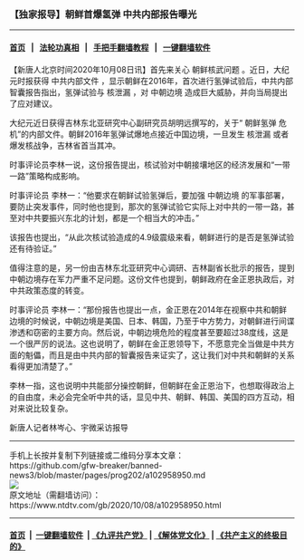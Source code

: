 ### 【独家报导】朝鲜首爆氢弹 中共内部报告曝光
------------------------

#### [首页](https://github.com/gfw-breaker/banned-news3/blob/master/README.md) &nbsp;&nbsp;|&nbsp;&nbsp; [法轮功真相](https://github.com/begood0513/basic/blob/master/README.md)  &nbsp;&nbsp;|&nbsp;&nbsp; [手把手翻墙教程](https://github.com/gfw-breaker/guides/wiki)  &nbsp;&nbsp;|&nbsp;&nbsp; [一键翻墙软件](https://github.com/gfw-breaker/nogfw/blob/master/README.md)  



<div><div class="post_content" itemprop="articleBody">
 <p>
  【新唐人北京时间2020年10月08日讯】首先来关心
  <ok href="https://www.ntdtv.com/gb/朝鲜核武问题.htm">
   朝鲜核武问题
  </ok>
  。近日，大纪元时报获得
  <ok href="https://www.ntdtv.com/gb/中共内部文件.htm">
   中共内部文件
  </ok>
  ，显示朝鲜在2016年，首次进行氢弹试验后，中共内部智囊报告指出，氢弹试验与
  <ok href="https://www.ntdtv.com/gb/核泄漏.htm">
   核泄漏
  </ok>
  ，对
  <ok href="https://www.ntdtv.com/gb/中朝边境.htm">
   中朝边境
  </ok>
  造成巨大威胁，并向当局提出了应对建议。
 </p>
 <p>
  大纪元近日获得吉林东北亚研究中心副研究员胡明远撰写的，关于“
  <ok href="https://www.ntdtv.com/gb/朝鲜氢弹.htm">
   朝鲜氢弹
  </ok>
  危机”的内部文件。朝鲜2016年氢弹试爆地点接近中国边境，一旦发生
  <ok href="https://www.ntdtv.com/gb/核泄漏.htm">
   核泄漏
  </ok>
  或者爆发核战争，吉林省首当其冲。
 </p>
 <p>
  时事评论员李林一说，这份报告提出，核试验对中朝接壤地区的经济发展和“一带一路”策略构成影响。
 </p>
 <p>
  时事评论员 李林一：“他要求在朝鲜试验氢弹后，要加强
  <ok href="https://www.ntdtv.com/gb/中朝边境.htm">
   中朝边境
  </ok>
  的军事部署，要防止突发事件，同时他也提到，那次的氢弹试验它实际上对中共的一带一路，甚至对中共要振兴东北的计划，都是一个相当大的冲击。”
 </p>
 <p>
  该报告也提出，“从此次核试验造成的4.9级震级来看，朝鲜进行的是否是氢弹试验还有待验证。”
 </p>
 <p>
  值得注意的是，另一份由吉林东北亚研究中心调研、吉林副省长批示的报告，提到中朝边境存在军力严重不足问题。这份文件也提到，朝鲜政府在金正恩执政后，对中共政策态度的转变。
 </p>
 <p>
  时事评论员 李林一：“那份报告也提出一点，金正恩在2014年在视察中共和朝鲜边境的时候说，中朝边境是美国、日本、韩国，乃至于中方势力，对朝鲜进行间谍渗透和窃密的主要方向。然后说，中朝边境危险的程度甚至要超过38度线，这是一个很严厉的说法。这也说明了，朝鲜在金正恩领导下，不愿意完全当做是中共方面的魁儡，而且是由中共内部的智囊报告来证实了，这让我们对中共和朝鲜的关系看得更加清楚了。”
 </p>
 <p>
  李林一指，这也说明中共能部分操控朝鲜，但朝鲜在金正恩治下，也想取得政治上的自由度，未必会完全听中共的话，显见中共、朝鲜、韩国、美国的四方互动，相对来说比较复杂。
 </p>
 <p>
  新唐人记者林岑心、宇微采访报导
 </p>
 <div class="single_ad">
 </div>
</div>
</div>
<hr/>
手机上长按并复制下列链接或二维码分享本文章：<br/>
https://github.com/gfw-breaker/banned-news3/blob/master/pages/prog202/a102958950.md <br/>
<a href='https://github.com/gfw-breaker/banned-news3/blob/master/pages/prog202/a102958950.md'><img src='https://github.com/gfw-breaker/banned-news3/blob/master/pages/prog202/a102958950.md.png'/></a> <br/>
原文地址（需翻墙访问）：https://www.ntdtv.com/gb/2020/10/08/a102958950.html


------------------------
#### [首页](https://github.com/gfw-breaker/banned-news3/blob/master/README.md) &nbsp;|&nbsp; [一键翻墙软件](https://github.com/gfw-breaker/nogfw/blob/master/README.md) &nbsp;| [《九评共产党》](https://github.com/gfw-breaker/9ping.md/blob/master/README.md#九评之一评共产党是什么) | [《解体党文化》](https://github.com/gfw-breaker/jtdwh.md/blob/master/README.md) | [《共产主义的终极目的》](https://github.com/gfw-breaker/gczydzjmd.md/blob/master/README.md)


<img src='http://gfw-breaker.win/banned-news3/pages/prog202/a102958950.md' width='0px' height='0px'/>